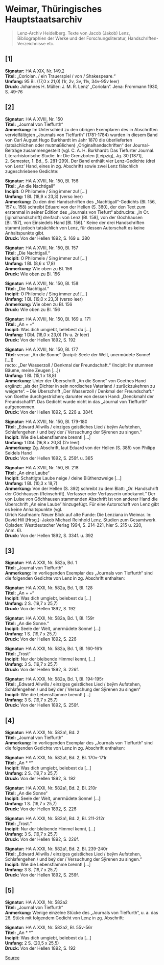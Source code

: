 # Weimar, Thüringisches Hauptstaatsarchiv

> Lenz-Archiv Heidelberg. Texte von Jacob (Jakob) Lenz, Bibliographien der Werke und der Forschungsliteratur, Handschriften-Verzeichnisse etc.

\[1\]
-----

**Signatur:** HA A XIX, Nr. 149,2  
**Titel:** „Coriolan. / ein Trauerspiel / von / Shakespeare.“  
**Umfang:** 95 Bl. (17,0 x 21,0) (1r, 2v, 3v, 11v, 34v-95v leer)  
**Druck:** Johannes H. Müller: J. M. R. Lenz’ „Coriolan“. Jena: Frommann 1930, S. 49-76

\[2\]
-----

**Signatur:** HA A XVIII, Nr. 150  
**Titel:** „Journal von Tieffurth“  
**Anmerkung:** Im Unterschied zu den übrigen Exemplaren des in Abschriften vervielfältigten „Journals von Tieffurth“ (1781-1784) wurden in diesem Band von Carl August Hugo Burkhardt im Jahr 1870 die überlieferten (tatsächlichen oder mutmaßlichen) „Originalhandschriften“ der Journal-Beiträge zusammengestellt (vgl. C. A. H. Burkhardt: Das Tiefurter Journal. Literarhistorische Studie. In: Die Grenzboten \[Leipzig\], Jg. 30 \[1871\], 2. Semester, 1. Bd., S. 281-299). Der Band enthält vier Lenz-Gedichte (drei von Lenz’ Hand, eines in zg. Abschrift) sowie zwei Lenz fälschlich zugeschriebene Gedichte:

**Signatur:** HA A XVIII, Nr. 150, Bl. 156  
**Titel:** „An die Nachtigall“  
**Incipit:** O Philomele / Sing immer zu! \[…\]  
**Umfang:** 1 Bl. (18,9 x 23,3) (verso leer)  
**Anmerkung:** Zu den drei Handschriften des „Nachtigall“-Gedichts (Bl. 156, 157 u. 158) schreibt Eduard von der Hellen (S. 380), der den Text zum erstenmal in seiner Edition des „Journals von Tiefurt“ abdruckte: „In Or.\[iginalhandschrift\] dreifach: von Lenz \[Bl. 158\], von der Göchhausen \[Bl. 157\], von Einsiedels Hand \[Bl. 156\].“ Keine der drei Handschriften stammt jedoch tatsächlich von Lenz, für dessen Autorschaft es keine Anhaltspunkte gibt.  
**Druck:** Von der Hellen 1892, S. 169 u. 380

**Signatur:** HA A XVIII, Nr. 150, Bl. 157  
**Titel:** „Die Nachtigall.“  
**Incipit:** O Philomele / Sing immer zu! \[…\]  
**Umfang:** 1 Bl. (8,6 x 17,8)  
**Anmerkung:** Wie oben zu Bl. 156  
**Druck:** Wie oben zu Bl. 156

**Signatur:** HA A XVIII, Nr. 150, Bl. 158  
**Titel:** „Die Nachtigal.“  
**Incipit:** O Philomele / Sing immer zu! \[…\]  
**Umfang:** 1 Bl. (19,0 x 23,3) (verso leer)  
**Anmerkung:** Wie oben zu Bl. 156  
**Druck:** Wie oben zu Bl. 156

**Signatur:** HA A XVIII, Nr. 150, Bl. 169 u. 171  
**Titel:** „An + +“  
**Incipit:** Was dich umgiebt, belebest du \[…\]  
**Umfang:** 1 Dbl. (18,0 x 23,0) (1v u. 2r leer)  
**Druck:** Von der Hellen 1892, S. 192

**Signatur:** HA A XVIII, Nr. 150, Bl. 177  
**Titel:** verso: „An die Sonne“ (Incipit: Seele der Welt, unermüdete Sonne! \[…\])  
recto: „Der Wasserzoll / Denkmal der Freundschaft.“ (Incipit: Ihr stummen Bäume, meine Zeugen \[…\])  
**Umfang:** 1 Bl. (15,1 x 18,8)  
**Anmerkung:** Unter der Überschrift „An die Sonne“ von Goethes Hand ergänzt: „als der Dichter in sein nordisches Vaterland / zurückzukehren zu weigerte“. – Die Überschrift „Der Wasserzoll / Denkmal der Freundschaft.“ von Goethe durchgestrichen; darunter von dessen Hand: „Denckmahl der Freundschafft“. Das Gedicht wurde nicht in das „Journal von Tieffurth“ aufgenommen.  
**Druck:** Von der Hellen 1892, S. 226 u. 384f.

**Signatur:** HA A XVIII, Nr. 150, Bl. 179-180  
**Titel:** „Edward Allwills / einziges geistliches Lied / beÿm Aufstehen, Schlafengehen / und beÿ der / Versuchung der Sÿrenen zu singen.“  
**Incipit:** Wie die Lebensflamme brennt! \[…\]  
**Umfang:** 1 Dbl. (16,8 x 20,8) (2v leer)  
**Anmerkung:** Zg. Abschrift, laut Eduard von der Hellen (S. 385) von Philipp Seidels Hand  
**Druck:** Von der Hellen 1892, S. 256f. u. 385

**Signatur:** HA A XVIII, Nr. 150, Bl. 218  
**Titel:** „An eine Laube“  
**Incipit:** Schattigte Laube neige / deine Blüthenzweige \[…\]  
**Umfang:** 1 Bl. (10,3 x 18,7)  
**Anmerkung:** Von der Hellen (S. 392) schreibt zu dem Blatt: „Or. Handschrift der Göchhausen (Reinschrift). Verfasser oder Verfasserin unbekannt.“ Der von Luise von Göchhausen stammenden Abschrift ist von anderer Hand die Überschrift „An eine Laube“ hinzugefügt. Für eine Autorschaft von Lenz gibt es keine Anhaltspunkte (vgl.  
Ulrich Kaufmann: Neuer Blick auf alte Funde: Die Lenziana in Weimar. In: David Hill \[Hrsg.\]: Jakob Michael Reinhold Lenz. Studien zum Gesamtwerk. Opladen: Westdeutscher Verlag 1994, S. 214-221, hier S. 215 u. 220, Anm. 6).  
**Druck:** Von der Hellen 1892, S. 334f. u. 392

\[3\]
-----

**Signatur:** HA A XXII, Nr. 582a, Bd. 1  
**Titel:** „Journal von Tieffurth“  
**Anmerkung:** Im vorliegenden Exemplar des „Journals von Tieffurth“ sind die folgenden Gedichte von Lenz in zg. Abschrift enthalten:

**Signatur:** HA A XXII, Nr. 582a, Bd. 1, Bl. 128  
**Titel:** „An + +“  
**Incipit:** Was dich umgiebt, belebest du \[…\]  
**Umfang:** 2 S. (19,7 x 25,7)  
**Druck:** Von der Hellen 1892, S. 192

**Signatur:** HA A XXII, Nr. 582a, Bd. 1, Bl. 159r  
**Titel:** „An die Sonne.“  
**Incipit:** Seele der Welt, unermüdete Sonne! \[…\]  
**Umfang:** 1 S. (19,7 x 25,7)  
**Druck:** Von der Hellen 1892, S. 226

**Signatur:** HA A XXII, Nr. 582a, Bd. 1, Bl. 160-161r  
**Titel:** „Trost“  
**Incipit:** Nur der bleibende Himmel kennt, \[…\]  
**Umfang:** 3 S. (19,7 x 25,7)  
**Druck:** Von der Hellen 1892, S. 226f.

**Signatur:** HA A XXII, Nr. 582a, Bd. 1, Bl. 194-195r  
**Titel:** „Edward Allwills / einziges geistliches Lied / beÿm Aufstehen, Schlafengehen / und beÿ der / Versuchung der Sÿrenen zu singen“  
**Incipit:** Wie die Lebensflamme brennt! \[…\]  
**Umfang:** 3 S. (19,7 x 25,7)  
**Druck:** Von der Hellen 1892, S. 256f.

\[4\]
-----

**Signatur:** HA A XXII, Nr. 582a1, Bd. 2  
**Titel:** „Journal von Tieffurth“  
**Anmerkung:** Im vorliegenden Exemplar des „Journals von Tieffurth“ sind die folgenden Gedichte von Lenz in zg. Abschrift enthalten:

**Signatur:** HA A XXII, Nr. 582a1, Bd. 2, Bl. 170v-171r  
**Titel:** „An \* \*“  
**Incipit:** Was dich umgiebt, belebest du \[…\]  
**Umfang:** 2 S. (19,7 x 25,7)  
**Druck:** Von der Hellen 1892, S. 192

**Signatur:** HA A XXII, Nr. 582a1, Bd. 2, Bl. 210r  
**Titel:** „An die Sonne“  
**Incipit:** Seele der Welt, unermüdete Sonne! \[…\]  
**Umfang:** 1 S. (19,7 x 25,7)  
**Druck:** Von der Hellen 1892, S. 226

**Signatur:** HA A XXII, Nr. 582a1, Bd. 2, Bl. 211-212r  
**Titel:** „Trost.“  
**Incipit:** Nur der bleibende Himmel kennt, \[…\]  
**Umfang:** 3 S. (19,7 x 25,7)  
**Druck:** Von der Hellen 1892, S. 226f.

**Signatur:** HA A XXII, Nr. 582a1, Bd. 2, Bl. 239-240r  
**Titel:** „Edward Allwills / einziges geistliches Lied / beÿm Aufstehen, Schlafengehen / und beÿ der / Versuchung der Sÿrenen zu singen.“  
**Incipit:** Wie die Lebensflamme brennt! \[…\]  
**Umfang:** 3 S. (19,7 x 25,7)  
**Druck:** Von der Hellen 1892, S. 256f.

\[5\]
-----

**Signatur:** HA A XXII, Nr. 582a2  
**Titel:** „Journal von Tieffurth“  
**Anmerkung:** Wenige einzelne Stücke des „Journals von Tieffurth“, u. a. das 26. Stück mit folgendem Gedicht von Lenz in zg. Abschrift:

**Signatur:** HA A XXII, Nr. 582a2, Bl. 55v-56r  
**Titel:** „An \* \*“  
**Incipit:** Was dich umgiebt, belebest du \[…\]  
**Umfang:** 2 S. (20,5 x 25,5)  
**Druck:** Von der Hellen 1892, S. 192


[Source](https://jacoblenz.de/verzeichnisse/handschriften/weimar.html)